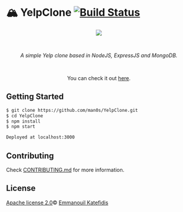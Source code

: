 # 🏔 YelpClone [![Build Status](https://travis-ci.com/man0s/YelpClone.svg?branch=master)](https://travis-ci.com/man0s/YelpClone)
<p align="center">
   <img src="https://i.imgur.com/s96Jm8T.jpg">
</p>
<br>
<i>
<p align="center">
   A simple Yelp clone based in NodeJS, ExpressJS and MongoDB.
</p>
</i>
<br>
<p align="center">You can check it out <a href="https://man0s-yelpclone.herokuapp.com/">here</a>.</p>

## Getting Started

```bash
$ git clone https://github.com/man0s/YelpClone.git
$ cd YelpClone
$ npm install
$ npm start

Deployed at localhost:3000
```

## Contributing

Check [CONTRIBUTING.md](CONTRIBUTING.md) for more information.

## License

[Apache license 2.0](LICENSE)© <a href="https://github.com/man0s">Emmanouil Katefidis</a>
